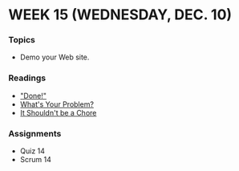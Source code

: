# WEEK 15 (WEDNESDAY, DEC. 10)

### Topics
* Demo your Web site.

### Readings
* ["Done!"](http://gettingreal.37signals.com/ch06_Done.php)
* [What's Your Problem?](http://gettingreal.37signals.com/ch02_Whats_Your_Problem.php)
* [It Shouldn't be a Chore](http://gettingreal.37signals.com/ch02_It_Shouldnt_be_a_Chore.php)

### Assignments
* Quiz 14
* Scrum 14